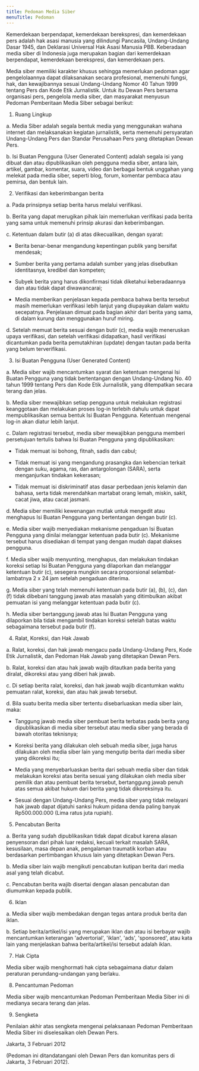 ```yaml
---
title: Pedoman Media Siber
menuTitle: Pedoman
---
```


Kemerdekaan berpendapat, kemerdekaan berekspresi, dan kemerdekaan pers adalah hak asasi manusia yang dilindungi Pancasila, Undang-Undang Dasar 1945, dan Deklarasi Universal Hak Asasi Manusia PBB. Keberadaan media siber di Indonesia juga merupakan bagian dari kemerdekaan berpendapat, kemerdekaan berekspresi, dan kemerdekaan pers.

 Media siber memiliki karakter khusus sehingga memerlukan pedoman agar pengelolaannya dapat dilaksanakan secara profesional, memenuhi fungsi, hak, dan kewajibannya sesuai Undang-Undang Nomor 40 Tahun 1999 tentang Pers dan Kode Etik Jurnalistik. Untuk itu Dewan Pers bersama organisasi pers, pengelola media siber, dan masyarakat menyusun Pedoman Pemberitaan Media Siber sebagai berikut:

 1. Ruang Lingkup

a. Media Siber adalah segala bentuk media yang menggunakan wahana internet dan melaksanakan kegiatan jurnalistik, serta memenuhi persyaratan Undang-Undang Pers dan Standar Perusahaan Pers yang ditetapkan Dewan Pers.

b. Isi Buatan Pengguna (User Generated Content) adalah segala isi yang dibuat dan atau dipublikasikan oleh pengguna media siber, antara lain, artikel, gambar, komentar, suara, video dan berbagai bentuk unggahan yang melekat pada media siber, seperti blog, forum, komentar pembaca atau pemirsa, dan bentuk lain.

 

2. Verifikasi dan keberimbangan berita

a. Pada prinsipnya setiap berita harus melalui verifikasi.

b. Berita yang dapat merugikan pihak lain memerlukan verifikasi pada berita yang sama untuk memenuhi prinsip akurasi dan keberimbangan.

c. Ketentuan dalam butir (a) di atas dikecualikan, dengan syarat:

* Berita benar-benar mengandung kepentingan publik yang bersifat mendesak;

* Sumber berita yang pertama adalah sumber yang jelas disebutkan identitasnya, kredibel dan kompeten;

* Subyek berita yang harus dikonfirmasi tidak diketahui keberadaannya dan atau tidak dapat diwawancarai;

* Media memberikan penjelasan kepada pembaca bahwa berita tersebut masih memerlukan verifikasi lebih lanjut yang diupayakan dalam waktu secepatnya. Penjelasan dimuat pada bagian akhir dari berita yang sama, di dalam kurung dan menggunakan huruf miring.

d. Setelah memuat berita sesuai dengan butir (c), media wajib meneruskan upaya verifikasi, dan setelah verifikasi didapatkan, hasil verifikasi dicantumkan pada berita pemutakhiran (update) dengan tautan pada berita yang belum terverifikasi.

 

3. Isi Buatan Pengguna (User Generated Content)

a. Media siber wajib mencantumkan syarat dan ketentuan mengenai Isi Buatan Pengguna yang tidak bertentangan dengan Undang-Undang No. 40 tahun 1999 tentang Pers dan Kode Etik Jurnalistik, yang ditempatkan secara terang dan jelas.

b. Media siber mewajibkan setiap pengguna untuk melakukan registrasi keanggotaan dan melakukan proses log-in terlebih dahulu untuk dapat mempublikasikan semua bentuk Isi Buatan Pengguna. Ketentuan mengenai log-in akan diatur lebih lanjut.

c. Dalam registrasi tersebut, media siber mewajibkan pengguna memberi persetujuan tertulis bahwa Isi Buatan Pengguna yang dipublikasikan:

* Tidak memuat isi bohong, fitnah, sadis dan cabul;

* Tidak memuat isi yang mengandung prasangka dan kebencian terkait dengan suku, agama, ras, dan antargolongan (SARA), serta menganjurkan tindakan kekerasan;

* Tidak memuat isi diskriminatif atas dasar perbedaan jenis kelamin dan bahasa, serta tidak merendahkan martabat orang lemah, miskin, sakit, cacat jiwa, atau cacat jasmani.

d. Media siber memiliki kewenangan mutlak untuk mengedit atau menghapus Isi Buatan Pengguna yang bertentangan dengan butir (c).

e. Media siber wajib menyediakan mekanisme pengaduan Isi Buatan Pengguna yang dinilai melanggar ketentuan pada butir (c). Mekanisme tersebut harus disediakan di tempat yang dengan mudah dapat diakses pengguna.

f. Media siber wajib menyunting, menghapus, dan melakukan tindakan koreksi setiap Isi Buatan Pengguna yang dilaporkan dan melanggar ketentuan butir (c), sesegera mungkin secara proporsional selambat-lambatnya 2 x 24 jam setelah pengaduan diterima.

g. Media siber yang telah memenuhi ketentuan pada butir (a), (b), (c), dan (f) tidak dibebani tanggung jawab atas masalah yang ditimbulkan akibat pemuatan isi yang melanggar ketentuan pada butir (c).

h. Media siber bertanggung jawab atas Isi Buatan Pengguna yang dilaporkan bila tidak mengambil tindakan koreksi setelah batas waktu sebagaimana tersebut pada butir (f).

 

4. Ralat, Koreksi, dan Hak Jawab

a. Ralat, koreksi, dan hak jawab mengacu pada Undang-Undang Pers, Kode Etik Jurnalistik, dan Pedoman Hak Jawab yang ditetapkan Dewan Pers.

b. Ralat, koreksi dan atau hak jawab wajib ditautkan pada berita yang diralat, dikoreksi atau yang diberi hak jawab.

c. Di setiap berita ralat, koreksi, dan hak jawab wajib dicantumkan waktu pemuatan ralat, koreksi, dan atau hak jawab tersebut.

d. Bila suatu berita media siber tertentu disebarluaskan media siber lain, maka:

*  Tanggung jawab media siber pembuat berita terbatas pada berita yang dipublikasikan di media siber tersebut atau media siber yang berada di bawah otoritas teknisnya;

*  Koreksi berita yang dilakukan oleh sebuah media siber, juga harus dilakukan oleh media siber lain yang mengutip berita dari media siber yang dikoreksi itu;

*  Media yang menyebarluaskan berita dari sebuah media siber dan tidak melakukan koreksi atas berita sesuai yang dilakukan oleh media siber pemilik dan atau pembuat berita tersebut, bertanggung jawab penuh atas semua akibat hukum dari berita yang tidak dikoreksinya itu.

* Sesuai dengan Undang-Undang Pers, media siber yang tidak melayani hak jawab dapat dijatuhi sanksi hukum pidana denda paling banyak Rp500.000.000 (Lima ratus juta rupiah).

 

5. Pencabutan Berita

a. Berita yang sudah dipublikasikan tidak dapat dicabut karena alasan penyensoran dari pihak luar redaksi, kecuali terkait masalah SARA, kesusilaan, masa depan anak, pengalaman traumatik korban atau berdasarkan pertimbangan khusus lain yang ditetapkan Dewan Pers.

b. Media siber lain wajib mengikuti pencabutan kutipan berita dari media asal yang telah dicabut.

c. Pencabutan berita wajib disertai dengan alasan pencabutan dan diumumkan kepada publik.

 

6. Iklan

a. Media siber wajib membedakan dengan tegas antara produk berita dan iklan.

b. Setiap berita/artikel/isi yang merupakan iklan dan atau isi berbayar wajib mencantumkan keterangan 'advertorial', 'iklan', 'ads', 'sponsored', atau kata lain yang menjelaskan bahwa berita/artikel/isi tersebut adalah iklan.

 

7. Hak Cipta

Media siber wajib menghormati hak cipta sebagaimana diatur dalam peraturan perundang-undangan yang berlaku.

 

8. Pencantuman Pedoman

Media siber wajib mencantumkan Pedoman Pemberitaan Media Siber ini di medianya secara terang dan jelas.

 

9. Sengketa

Penilaian akhir atas sengketa mengenai pelaksanaan Pedoman Pemberitaan Media Siber ini diselesaikan oleh Dewan Pers.

 

Jakarta, 3 Februari 2012

(Pedoman ini ditandatangani oleh Dewan Pers dan komunitas pers di Jakarta, 3 Februari 2012).